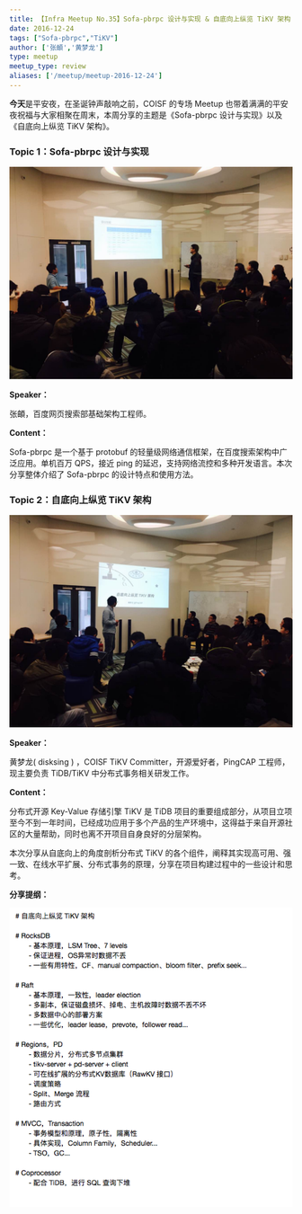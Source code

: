 ```yaml
---
title: 【Infra Meetup No.35】Sofa-pbrpc 设计与实现 & 自底向上纵览 TiKV 架构
date: 2016-12-24
tags: ["Sofa-pbrpc","TiKV"]
author: ['张頔','黄梦龙']
type: meetup
meetup_type: review
aliases: ['/meetup/meetup-2016-12-24']
---
```


**今天**是平安夜，在圣诞钟声敲响之前，COISF 的专场 Meetup 也带着满满的平安夜祝福与大家相聚在周末，本周分享的主题是《Sofa-pbrpc 设计与实现》以及《自底向上纵览 TiKV 架构》。


### Topic 1：Sofa-pbrpc 设计与实现

![](media/meetup-35-20161224/1.jpeg)

**Speaker：**

张頔，百度网页搜索部基础架构工程师。

**Content：**

Sofa-pbrpc 是一个基于 protobuf 的轻量级网络通信框架，在百度搜索架构中广泛应用。单机百万 QPS，接近 ping 的延迟，支持网络流控和多种开发语言。本次分享整体介绍了 Sofa-pbrpc 的设计特点和使用方法。


### Topic 2：自底向上纵览 TiKV 架构

![](media/meetup-35-20161224/2.jpeg)

**Speaker：**

黄梦龙( disksing ) ，COISF TiKV Committer，开源爱好者，PingCAP 工程师，现主要负责 TiDB/TiKV 中分布式事务相关研发工作。

**Content：**

分布式开源 Key-Value 存储引擎 TiKV 是 TiDB 项目的重要组成部分，从项目立项至今不到一年时间，已经成功应用于多个产品的生产环境中，这得益于来自开源社区的大量帮助，同时也离不开项目自身良好的分层架构。

本次分享从自底向上的角度剖析分布式 TiKV 的各个组件，阐释其实现高可用、强一致、在线水平扩展、分布式事务的原理，分享在项目构建过程中的一些设计和思考。

**分享提纲：**

![](media/meetup-35-20161224/3.png)


